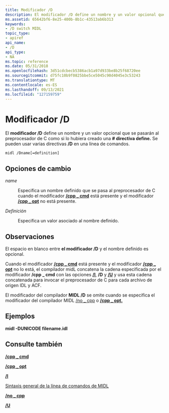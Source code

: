 ```yaml
---
title: Modificador /D
description: El modificador /D define un nombre y un valor opcional que se pasarán al preprocesador de C como si lo hubiera creado una directiva \define. Se pueden usar varias directivas /D en una línea de comandos.
ms.assetid: 65642bf6-8e25-400b-8b1c-43513ab6b313
keywords:
- /D switch MIDL
topic_type:
- apiref
api_name:
- /D
api_type:
- NA
ms.topic: reference
ms.date: 05/31/2018
ms.openlocfilehash: 3d51cdcbecb5386acb1a97d933be8b25f68720ee
ms.sourcegitcommit: d75fc10b9f0825bbe5ce5045c90d4045e3c53243
ms.translationtype: MT
ms.contentlocale: es-ES
ms.lasthandoff: 09/13/2021
ms.locfileid: "127159759"
---
```

# <a name="d-switch"></a>Modificador /D

El **modificador /D** define un nombre y un valor opcional que se pasarán al preprocesador de C como si lo hubiera creado una **\# directiva define.** Se pueden usar varias directivas **/D** en una línea de comandos.

``` syntax
midl /Dname[=definition]
```

## <a name="switch-options"></a>Opciones de cambio

<dl> <dt>

*name* 
</dt> <dd>

Especifica un nombre definido que se pasa al preprocesador de C cuando el modificador [**/cpp \_ cmd**](-cpp-cmd.md) está presente y el modificador [**/cpp \_ opt**](-cpp-opt.md) no está presente.

</dd> <dt>

*Definición* 
</dt> <dd>

Especifica un valor asociado al nombre definido.

</dd> </dl>

## <a name="remarks"></a>Observaciones

El espacio en blanco entre **el modificador /D** y el nombre definido es opcional.

Cuando el modificador [**/cpp \_ cmd**](-cpp-cmd.md) está presente y el modificador [**/cpp \_ opt**](-cpp-opt.md) no lo está, el compilador midL concatena la cadena especificada por el modificador **/cpp \_ cmd** con las opciones [**/I**](-i.md), **/D** y [**/U**](-u.md) y usa esta cadena concatenada para invocar el preprocesador de C para cada archivo de origen IDL y ACF.

El modificador del compilador **MIDL /D** se omite cuando se especifica el modificador del compilador MIDL [/no \_ cpp](-no-cpp-nocpp.md) o [**/cpp \_ opt.**](-cpp-opt.md)

## <a name="examples"></a>Ejemplos

**midl -DUNICODE filename.idl**

## <a name="see-also"></a>Consulte también

<dl> <dt>

[**/cpp \_ cmd**](-cpp-cmd.md)
</dt> <dt>

[**/cpp \_ opt**](-cpp-opt.md)
</dt> <dt>

[**/I**](-i.md)
</dt> <dt>

[Sintaxis general de la línea de comandos de MIDL](general-midl-command-line-syntax.md)
</dt> <dt>

[**/no \_ cpp**](-no-cpp-nocpp.md)
</dt> <dt>

[**/U**](-u.md)
</dt> </dl>

 

 




